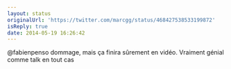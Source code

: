 ```yaml
---
layout: status
originalUrl: 'https://twitter.com/marcgg/status/468427538533199872'
isReply: true
date: 2014-05-19 16:26:42
---
```


@fabienpenso dommage, mais ça finira sûrement en vidéo. Vraiment génial comme talk en tout cas
